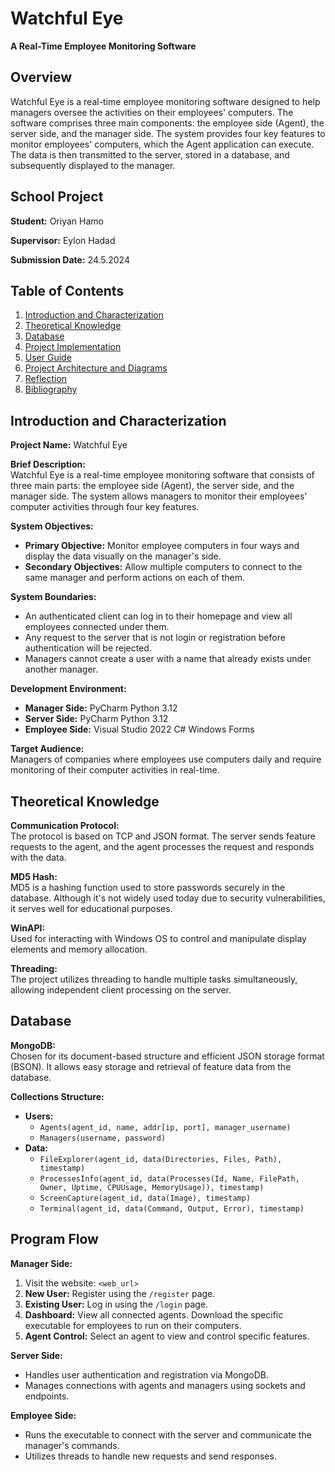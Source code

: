 # Watchful Eye

**A Real-Time Employee Monitoring Software**

## Overview

Watchful Eye is a real-time employee monitoring software designed to help managers oversee the activities on their employees' computers. The software comprises three main components: the employee side (Agent), the server side, and the manager side. The system provides four key features to monitor employees' computers, which the Agent application can execute. The data is then transmitted to the server, stored in a database, and subsequently displayed to the manager.

## School Project

**Student:** Oriyan Hamo

**Supervisor:** Eylon Hadad

**Submission Date:** 24.5.2024

## Table of Contents

1. [Introduction and Characterization](#introduction-and-characterization)
2. [Theoretical Knowledge](#theoretical-knowledge)
3. [Database](#database)
4. [Project Implementation](#project-implementation)
5. [User Guide](#user-guide)
6. [Project Architecture and Diagrams](#project-architecture-and-diagrams)
7. [Reflection](#reflection)
8. [Bibliography](#bibliography)

## Introduction and Characterization

**Project Name:** Watchful Eye

**Brief Description:**  
Watchful Eye is a real-time employee monitoring software that consists of three main parts: the employee side (Agent), the server side, and the manager side. The system allows managers to monitor their employees' computer activities through four key features.

**System Objectives:**

- **Primary Objective:** Monitor employee computers in four ways and display the data visually on the manager's side.
- **Secondary Objectives:** Allow multiple computers to connect to the same manager and perform actions on each of them.

**System Boundaries:**

- An authenticated client can log in to their homepage and view all employees connected under them.
- Any request to the server that is not login or registration before authentication will be rejected.
- Managers cannot create a user with a name that already exists under another manager.

**Development Environment:**

- **Manager Side:** PyCharm Python 3.12
- **Server Side:** PyCharm Python 3.12
- **Employee Side:** Visual Studio 2022 C# Windows Forms

**Target Audience:**  
Managers of companies where employees use computers daily and require monitoring of their computer activities in real-time.

## Theoretical Knowledge

**Communication Protocol:**  
The protocol is based on TCP and JSON format. The server sends feature requests to the agent, and the agent processes the request and responds with the data.

**MD5 Hash:**  
MD5 is a hashing function used to store passwords securely in the database. Although it's not widely used today due to security vulnerabilities, it serves well for educational purposes.

**WinAPI:**  
Used for interacting with Windows OS to control and manipulate display elements and memory allocation.

**Threading:**  
The project utilizes threading to handle multiple tasks simultaneously, allowing independent client processing on the server.

## Database

**MongoDB:**  
Chosen for its document-based structure and efficient JSON storage format (BSON). It allows easy storage and retrieval of feature data from the database.

**Collections Structure:**

- **Users:** 
  - `Agents(agent_id, name, addr[ip, port], manager_username)`
  - `Managers(username, password)`
- **Data:** 
  - `FileExplorer(agent_id, data(Directories, Files, Path), timestamp)`
  - `ProcessesInfo(agent_id, data(Processes(Id, Name, FilePath, Owner, Uptime, CPUUsage, MemoryUsage)), timestamp)`
  - `ScreenCapture(agent_id, data(Image), timestamp)`
  - `Terminal(agent_id, data(Command, Output, Error), timestamp)`
    
## Program Flow

**Manager Side:**

1. Visit the website: `<web_url>`
2. **New User:** Register using the `/register` page.
3. **Existing User:** Log in using the `/login` page.
4. **Dashboard:** View all connected agents. Download the specific executable for employees to run on their computers.
5. **Agent Control:** Select an agent to view and control specific features.

**Server Side:**

- Handles user authentication and registration via MongoDB.
- Manages connections with agents and managers using sockets and endpoints.

**Employee Side:**

- Runs the executable to connect with the server and communicate the manager's commands.
- Utilizes threads to handle new requests and send responses.
